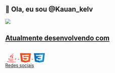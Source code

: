 ## 👋 Ola, eu sou @Kauan_kelv

<div>
<a href="https://github.com/Kauankelv
<img height="180em" src="https://github-readme-stats.vercel.app/api/top-langs/api?username=Kauankelv=compact&langs_count=7&theme=dark"/>
<img height="180em" src="https://github-readme-stats.vercel.app/api?username=Kauankelv&show_icons=true&theme=dark&include_all_commits=true&count_private=true"/>

## Atualmente desenvolvendo com
<div style="display: inline_block"><br>
  <img align="center" alt="Kauan-Jv" height="30" width="40" src="https://raw.githubusercontent.com/devicons/devicon/master/icons/java/java-plain.svg">
  <img align="center" alt="Kauan-HTML" height="30" width="40" src="https://raw.githubusercontent.com/devicons/devicon/master/icons/html5/html5-original.svg">
  <img align="center" alt="Kauan-CSS" height="30" width="40" src="https://raw.githubusercontent.com/devicons/devicon/master/icons/css3/css3-original.svg">
</div>
Redes sociais
  <div
  <a href="https://instagram.com/Kauan_kelv" <img src="https://img.shields.io/badge/-Instagram-%23E4405F?style=for-the-badge&logo=instagram&logoColor=white" </a>
<div/>
